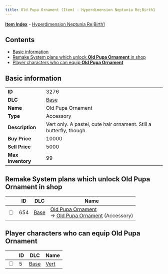 ```yaml
---
title: Old Pupa Ornament (Item) - Hyperdimension Neptunia Re;Birth1
---
```


[**Item Index**](/neptunia/rb1/item/index.html) - [Hyperdimension Neptunia Re;Birth1](/neptunia/rb1)

## Contents

- [Basic information](#basic-information)
- [Remake System plans which unlock **Old Pupa Ornament** in shop](#remake-system-plans-which-unlock-old-pupa-ornament-in-shop)
- [Player characters who can equip **Old Pupa Ornament**](#player-characters-who-can-equip-old-pupa-ornament)
## Basic information

|   |   |
| -- | -- |
| **ID** | 3276 |
| **DLC** | [Base](/neptunia/rb1/dlc/1-base.html) |
| **Name** | Old Pupa Ornament |
| **Type** | Accessory |
| **Description** | Vert only. A pastel, cute hair ornament. Still a butterfly, though. |
| **Buy Price** | 10000 |
| **Sell Price** | 5000 |
| **Max inventory** | 99 |


## Remake System plans which unlock **Old Pupa Ornament** in shop

|    | ID | DLC | Name |
| -- | -- | --- | ---- |
| <input type="checkbox" id="rb1-remake-1-654" class="trackbox" /> | 654 | [Base](/neptunia/rb1/dlc/1-base.html) | [Old Pupa Ornament](/neptunia/rb1/remake/1-654-old-pupa-ornament.html)<br /> → [Old Pupa Ornament](/neptunia/rb1/item/1-3276-old-pupa-ornament.html) (Accessory) |


## Player characters who can equip **Old Pupa Ornament**

|    | ID | DLC | Name |
| -- | -- | --- | ---- |
| <input type="checkbox" id="rb1-player-1-5" class="trackbox" /> | 5 | [Base](/neptunia/rb1/dlc/1-base.html) | [Vert](/neptunia/rb1/player/1-5-vert.html) |
